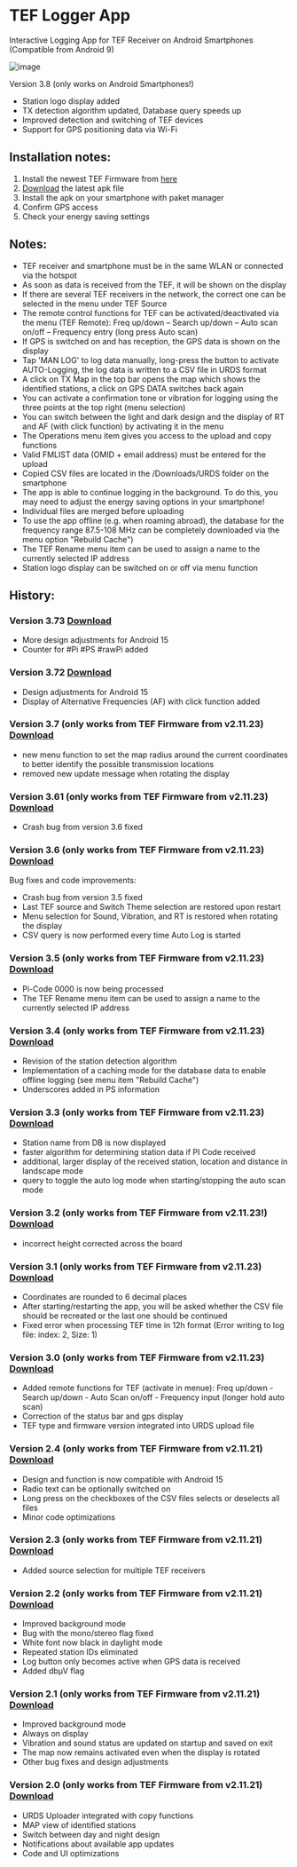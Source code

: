 # TEF Logger App
Interactive Logging App for TEF Receiver on Android Smartphones (Compatible from Android 9)

![image](https://github.com/user-attachments/assets/1852affa-ddb2-4494-a6ca-6f81ca6f6328)

Version 3.8 (only works on Android Smartphones!)

- Station logo display added
- TX detection algorithm updated, Database query speeds up
- Improved detection and switching of TEF devices
- Support for GPS positioning data via Wi-Fi

## Installation notes:

1. Install the newest TEF Firmware from [here](https://github.com/PE5PVB/TEF6686_ESP32/releases)
2. [Download](https://raw.githubusercontent.com/Highpoint2000/TEFLoggerApp/main/TEFLogger_3.8.apk) the latest apk file 
3. Install the apk on your smartphone with paket manager
4. Confirm GPS access
5. Check your energy saving settings

## Notes: 

- TEF receiver and smartphone must be in the same WLAN or connected via the hotspot
- As soon as data is received from the TEF, it will be shown on the display
- If there are several TEF receivers in the network, the correct one can be selected in the menu under TEF Source
- The remote control functions for TEF can be activated/deactivated via the menu (TEF Remote): Freq up/down – Search up/down – Auto scan on/off – Frequency entry (long press Auto scan)
- If GPS is switched on and has reception, the GPS data is shown on the display
- Tap 'MAN LOG' to log data manually, long-press the button to activate AUTO-Logging, the log data is written to a CSV file in URDS format
- A click on TX Map in the top bar opens the map which shows the identified stations, a click on GPS DATA switches back again
- You can activate a confirmation tone or vibration for logging using the three points at the top right (menu selection)
- You can switch between the light and dark design and the display of RT and AF (with click function) by activating it in the menu
- The Operations menu item gives you access to the upload and copy functions
- Valid FMLIST data (OMID + email address) must be entered for the upload
- Copied CSV files are located in the /Downloads/URDS folder on the smartphone
- The app is able to continue logging in the background. To do this, you may need to adjust the energy saving options in your smartphone!
- Individual files are merged before uploading
- To use the app offline (e.g. when roaming abroad), the database for the frequency range 87.5-108 MHz can be completely downloaded via the menu option "Rebuild Cache")
- The TEF Rename menu item can be used to assign a name to the currently selected IP address
- Station logo display can be switched on or off via menu function

## History: 

### Version 3.73 [Download](https://raw.githubusercontent.com/Highpoint2000/TEFLoggerApp/refs/heads/main/Archive/TEFLogger_3.73.apk)

- More design adjustments for Android 15
- Counter for #Pi #PS #rawPi added

### Version 3.72 [Download](https://raw.githubusercontent.com/Highpoint2000/TEFLoggerApp/refs/heads/main/Archive/TEFLogger_3.72.apk)

- Design adjustments for Android 15
- Display of Alternative Frequencies (AF) with click function added

### Version 3.7 (only works from TEF Firmware from v2.11.23) [Download](https://raw.githubusercontent.com/Highpoint2000/TEFLoggerApp/refs/heads/main/Archive/TEFLogger_3.71.apk)

- new menu function to set the map radius around the current coordinates to better identify the possible transmission locations
- removed new update message when rotating the display


### Version 3.61 (only works from TEF Firmware from v2.11.23) [Download](https://raw.githubusercontent.com/Highpoint2000/TEFLoggerApp/refs/heads/main/Archive/TEFLogger_3.61.apk)

- Crash bug from version 3.6 fixed

### Version 3.6 (only works from TEF Firmware from v2.11.23) [Download](https://raw.githubusercontent.com/Highpoint2000/TEFLoggerApp/refs/heads/main/Archive/TEFLogger_3.6.apk)

Bug fixes and code improvements:
- Crash bug from version 3.5 fixed
- Last TEF source and Switch Theme selection are restored upon restart
- Menu selection for Sound, Vibration, and RT is restored when rotating the display
- CSV query is now performed every time Auto Log is started

### Version 3.5 (only works from TEF Firmware from v2.11.23) [Download](https://raw.githubusercontent.com/Highpoint2000/TEFLoggerApp/refs/heads/main/Archive/TEFLogger_3.5.apk)

- Pi-Code 0000 is now being processed
- The TEF Rename menu item can be used to assign a name to the currently selected IP address


### Version 3.4 (only works from TEF Firmware from v2.11.23) [Download](https://raw.githubusercontent.com/Highpoint2000/TEFLoggerApp/refs/heads/main/Archive/TEFLogger_3.4.apk)

- Revision of the station detection algorithm
- Implementation of a caching mode for the database data to enable offline logging (see menu item "Rebuild Cache")
- Underscores added in PS information

### Version 3.3 (only works from TEF Firmware from v2.11.23) [Download](https://raw.githubusercontent.com/Highpoint2000/TEFLoggerApp/refs/heads/main/Archive/TEFLogger_3.3.apk)

- Station name from DB is now displayed
- faster algorithm for determining station data if PI Code received
- additional, larger display of the received station, location and distance in landscape mode
- query to toggle the auto log mode when starting/stopping the auto scan mode

### Version 3.2 (only works from TEF Firmware from v2.11.23!) [Download](https://raw.githubusercontent.com/Highpoint2000/TEFLoggerApp/refs/heads/main/Archive/TEFLogger_3.2.apk)

- incorrect height corrected across the board

### Version 3.1 (only works from TEF Firmware from v2.11.23) [Download](https://raw.githubusercontent.com/Highpoint2000/TEFLoggerApp/refs/heads/main/Archive/TEFLogger_3.1.apk)

- Coordinates are rounded to 6 decimal places
- After starting/restarting the app, you will be asked whether the CSV file should be recreated or the last one should be continued
- Fixed error when processing TEF time in 12h format (Error writing to log file: index: 2, Size: 1)

### Version 3.0 (only works from TEF Firmware from v2.11.23) [Download](https://raw.githubusercontent.com/Highpoint2000/TEFLoggerApp/refs/heads/main/Archive/TEFLogger_3.0.apk)

- Added remote functions for TEF (activate in menue): Freq up/down - Search up/down - Auto Scan on/off - Frequency input (longer hold auto scan) 
- Correction of the status bar and gps display
- TEF type and firmware version integrated into URDS upload file

### Version 2.4 (only works from TEF Firmware from v2.11.21) [Download](https://raw.githubusercontent.com/Highpoint2000/TEFLoggerApp/refs/heads/main/Archive/TEFLogger_2.4.apk)

- Design and function is now compatible with Android 15
- Radio text can be optionally switched on
- Long press on the checkboxes of the CSV files selects or deselects all files
- Minor code optimizations

### Version 2.3 (only works from TEF Firmware from v2.11.21) [Download](https://raw.githubusercontent.com/Highpoint2000/TEFLoggerApp/refs/heads/main/Archive/TEFLogger_2.3.apk)

- Added source selection for multiple TEF receivers

### Version 2.2 (only works from TEF Firmware from v2.11.21) [Download](https://raw.githubusercontent.com/Highpoint2000/TEFLoggerApp/refs/heads/main/Archive/TEFLogger_2.2.apk)

- Improved background mode
- Bug with the mono/stereo flag fixed
- White font now black in daylight mode 
- Repeated station IDs eliminated
- Log button only becomes active when GPS data is received
- Added dbµV flag

### Version 2.1 (only works from TEF Firmware from v2.11.21) [Download](https://raw.githubusercontent.com/Highpoint2000/TEFLoggerApp/refs/heads/main/Archive/TEFLogger_2.1.apk)

- Improved background mode
- Always on display
- Vibration and sound status are updated on startup and saved on exit
- The map now remains activated even when the display is rotated
- Other bug fixes and design adjustments

### Version 2.0 (only works from TEF Firmware from v2.11.21) [Download](https://raw.githubusercontent.com/Highpoint2000/TEFLoggerApp/refs/heads/main/Archive/TEFLogger_2.0.apk)

- URDS Uploader integrated with copy functions
- MAP view of identified stations
- Switch between day and night design
- Notifications about available app updates
- Code and UI optimizations
  
